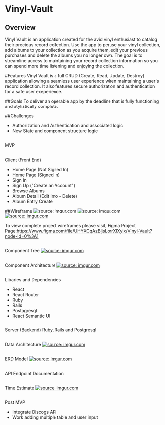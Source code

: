 # Vinyl-Vault

## Overview

Vinyl Vault is an application created for the avid vinyl enthusiast to catalog their precious record collection. Use the app to peruse your vinyl collection, add albums to your collection as you acquire them, edit your previous purchases and delete the albums you no longer own. The goal is to streamline access to maintaining your record collection information so you can spend more time listening and enjoying the collection.

#Features
Vinyl Vault is a full CRUD (Create, Read, Update, Destroy) application allowing a seamless user experience when maintaining a user's record collection.  It also features secure authorization and authentication for a safe user exeperience.

##Goals
To deliver an operable app by the deadline that is fully functioning and stylistically complete.

##Challenges
- Authorization and Authentication and associated logic
- New State and component structure logic

##
MVP

##
Client (Front End)
- Home Page (Not Signed In)
- Home Page (Signed In)
- Sign In
- Sign Up ("Create an Account")
- Browse Albums
- Album Detail (Edit Info - Delete)
- Album Entry Create

##Wireframe
<a href="https://imgur.com/PpdnkpL"><img src="https://i.imgur.com/PpdnkpL.png" title="source: imgur.com" /></a>
<a href="https://imgur.com/0FMx9vS"><img src="https://i.imgur.com/0FMx9vS.png" title="source: imgur.com" /></a>
<a href="https://imgur.com/N1z9r8k"><img src="https://i.imgur.com/N1z9r8k.png" title="source: imgur.com" /></a>


To view complete project wireframes please visit,
Figma Project Page:https://www.figma.com/file/UHYXCqAzBljsLorrXlXylx/Vinyl-Vault?node-id=0%3A1

##
Component Tree
<a href="https://imgur.com/9gDgLam"><img src="https://i.imgur.com/9gDgLam.png" title="source: imgur.com" /></a>

##
Component Architecture
<a href="https://imgur.com/ggIUhaj"><img src="https://i.imgur.com/ggIUhaj.png" title="source: imgur.com" /></a>

##
Libaries and Dependencies
- React
- React Router
- Ruby
- Rails
- Postagresql
- React Semantic UI

##
Server (Backend)
Ruby, Rails and Postgresql

##
Data Architecture
<a href="https://imgur.com/JLIs5xy"><img src="https://i.imgur.com/JLIs5xy.png" title="source: imgur.com" /></a>

##
ERD Model
<a href="https://imgur.com/U3YFGcQ"><img src="https://i.imgur.com/U3YFGcQ.png" title="source: imgur.com" /></a>

##
API Endpoint Documentation



##
Time Estimate
<a href="https://imgur.com/bDYuqdo"><img src="https://i.imgur.com/bDYuqdo.png" title="source: imgur.com" /></a>

##
Post MVP
- Integrate Discogs API
- Work adding multiple table and user input


